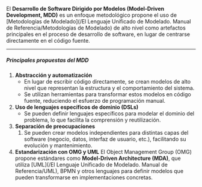 El **Desarrollo de Software Dirigido por Modelos (Model-Driven Development, MDD)** es un enfoque metodológico propone el uso de [Metodologías de Modelado](/El Lenguaje Unificado de Modelado. Manual de Referencia/Metodologías de Modelado) de alto nivel como artefactos principales en el proceso de desarrollo de software, en lugar de centrarse directamente en el código fuente.
****
##### **Principales propuestas del MDD**
1. **Abstracción y automatización**
    - En lugar de escribir código directamente, se crean modelos de alto nivel que representan la estructura y el comportamiento del sistema.
    - Se utilizan herramientas para transformar estos modelos en código fuente, reduciendo el esfuerzo de programación manual.
2. **Uso de lenguajes específicos de dominio (DSLs)**
    - Se pueden definir lenguajes específicos para modelar el dominio del problema, lo que facilita la comprensión y reutilización.
3. **Separación de preocupaciones**
	1. Se pueden crear modelos independientes para distintas capas del software (negocio, datos, interfaz de usuario, etc.), facilitando su evolución y mantenimiento.
4. **Estandarización con OMG y UML**
	El Object Management Group (OMG) propone estándares como **Model-Driven Architecture (MDA)**, que utiliza [UML](/El Lenguaje Unificado de Modelado. Manual de Referencia/UML), BPMN y otros lenguajes para definir modelos que pueden transformarse en implementaciones concretas.

